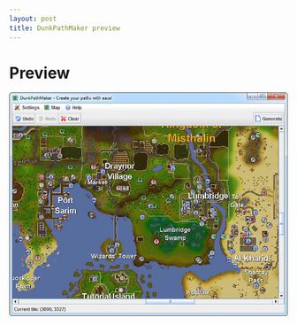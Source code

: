 ```yaml
---
layout: post
title: DunkPathMaker preview
---
```


Preview
===================
![DunkPathMaker Preview](images/dunkpathmaker-preview.gif)